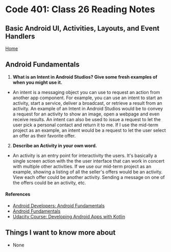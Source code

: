 # Code 401: Class 26 Reading Notes

## Basic Android UI, Activities, Layouts, and Event Handlers

[Home](https://mtorres6739.github.io/reading-notes/)

## Android Fundamentals

1. **What is an Intent in Android Studios? Give some fresh examples of when you might use it.**

  - An intent is a messaging object you can use to request an action from another app component. For example, you can use an intent to start an activity, start a service, deliver a broadcast, or retrieve a result from an activity. An example of an Intent in Android Studios would be to convey a request for an activity to show an image, open a webpage and even receive results.  An intent can also be used to issue a request to let the user pick a personal contact and return it to me. If I use the mid-term project as an example, an intent would be a request to let the user select an offer as their favorite offer.



2. **Describe an Activity in your own word.**

  - An activity is an entry point for interactivity the users. It's basically a single screen action with the the user interface that can work in concert with multiple other activities.  If we use our mid-term project as an example, showing a listing of all the seller's offers would be an activity.  View each offer could be another activity.  Sending a message on one of the offers could be an activity, etc. 

#### References

- [Android Developers: Android Fundamentals](https://developer.android.com/courses/fundamentals-training/toc-v2)
- [Android Fundamentals](https://developer.android.com/guide/components/fundamentals)
- [Udacity Course: Developing Android Apps with Kotlin](https://www.udacity.com/course/developing-android-apps-with-kotlin--ud9012)


## Things I want to know more about

- None

